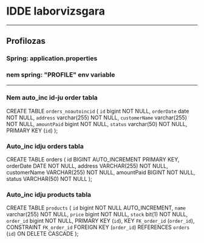 # IDDE laborvizsgara

---

## Profilozas

### Spring: application.properties

### nem spring: "PROFILE" env variable

---

### Nem auto_inc id-ju order tabla
CREATE TABLE `orders_noautoincid` (
`id` bigint NOT NULL,
`orderDate` date NOT NULL,
`address` varchar(255) NOT NULL,
`customerName` varchar(255) NOT NULL,
`amountPaid` bigint NOT NULL,
`status` varchar(50) NOT NULL,
PRIMARY KEY (`id`)
);

### Auto_inc idju orders tabla
CREATE TABLE orders (
id BIGINT AUTO_INCREMENT PRIMARY KEY,
orderDate DATE NOT NULL,
address VARCHAR(255) NOT NULL,
customerName VARCHAR(255) NOT NULL,
amountPaid BIGINT NOT NULL,
status VARCHAR(50) NOT NULL
);


### Auto_inc idju products tabla
CREATE TABLE `products` (
`id` bigint NOT NULL AUTO_INCREMENT,
`name` varchar(255) NOT NULL,
`price` bigint NOT NULL,
`stock` bit(1) NOT NULL,
`order_id` bigint NOT NULL,
PRIMARY KEY (`id`),
KEY `FK_order_id` (`order_id`),
CONSTRAINT `FK_order_id` FOREIGN KEY (`order_id`) REFERENCES `orders` (`id`) ON DELETE CASCADE
);


